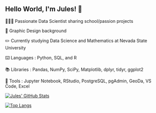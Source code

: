 ## Hello World, I'm Jules! 👋

👩🏻‍💻 Passionate Data Scientist sharing school/passion projects

🎨 Graphic Design background

✏️ Currently studying Data Science and Mathematics at Nevada State University

⌨️ Languages : Python, SQL, and R

📚 Libraries : Pandas, NumPy, SciPy, Matplotlib, dplyr, tidyr, ggplot2

🔧 Tools : Jupyter Notebook, RStudio, PostgreSQL, pgAdmin, GeoDa, VS Code, Excel

[![Jules' GitHub Stats](https://github-readme-stats.vercel.app/api?username=julesrose04&show_icons=true&theme=dracula)](https://github.com/julesrose04/github-readme-stats)

[![Top Langs](https://github-readme-stats-git-masterrstaa-rickstaa.vercel.app/api/top-langs/?username=julesrose04&theme=dracula)](https://github.com/julesrose04/github-readme-stats)
